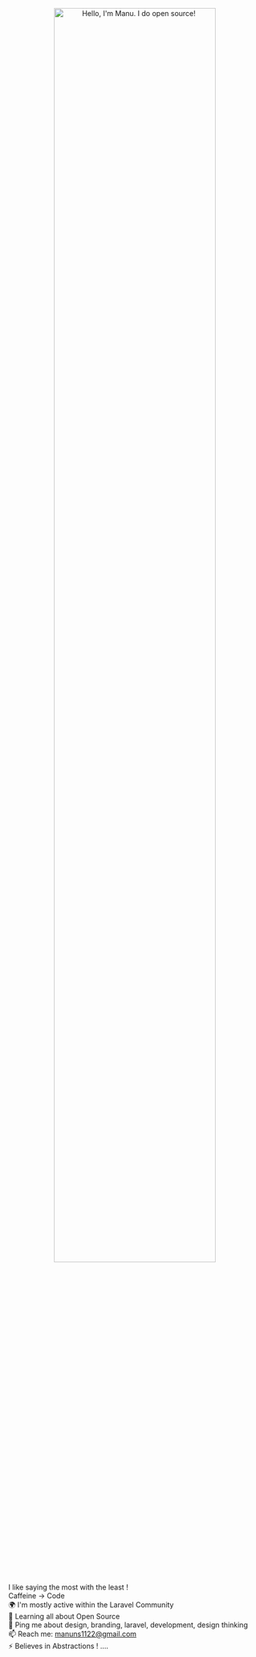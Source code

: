<p align="center"><a href="https://anuraghazra.github.io"><img width="80%" alt="Hello, I'm Manu. I do open source!" src="./assets/gh-readme-header.png" /></a></p>




I like saying the most with the least !    
Caffeine → Code      
🌍 I'm mostly active within the Laravel Community    
🌱 Learning all about Open Source    
💬 Ping me about design, branding, laravel, development, design thinking     
📫 Reach me: manuns1122@gmail.com  
⚡️ Believes in Abstractions !    ....
